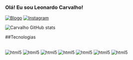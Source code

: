 
### Olá! Eu sou Leonardo Carvalho!

[![Blogo](https://img.shields.io/badge/LinkedIn-0077B5?style=for-the-badge&logo=linkedin&logoColor=white)](https://www.linkedin.com/in/leonardo-francisco-de-carvalho-andrade-5aa518187/) [![Instagram](https://img.shields.io/badge/Instagram-E4405F?style=for-the-badge&logo=instagram&logoColor=white)](https://www.instagram.com/leocarvalho2310/)

![Carvalho GitHub stats](https://github-readme-stats.vercel.app/api?username=LeonardoCarvalho2310&show_icons=true&theme=cobalt)

##Tecnologias
<div style="display: inline_block"><br/> 
        <img align="center" alt="html5" src="https://img.shields.io/badge/JavaScript-F7DF1E?style=for-the-badge&logo=javascript&logoColor=black"/>
        <img align="center" alt="html5" src="https://img.shields.io/badge/HTML5-E34F26?style=for-the-badge&logo=html5&logoColor=white"/>
        <img align="center" alt="html5" src="https://img.shields.io/badge/CSS3-1572B6?style=for-the-badge&logo=css3&logoColor=white"/>
        <img align="center" alt="html5" src="https://img.shields.io/badge/MongoDB-4EA94B?style=for-the-badge&logo=mongodb&logoColor=white"/>
        <img align="center" alt="html5" src="https://img.shields.io/badge/MySQL-00000F?style=for-the-badge&logo=mysql&logoColor=white"/>
        <img align="center" alt="html5" src="https://img.shields.io/badge/PostgreSQL-316192?style=for-the-badge&logo=postgresql&logoColor=white"/>
        <img align="center" alt="html5" src="https://img.shields.io/badge/React-20232A?style=for-the-badge&logo=react&logoColor=61DAFB"/>
 </div><br>
